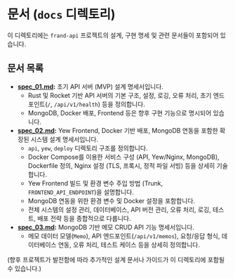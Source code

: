 # 문서 (`docs` 디렉토리)

이 디렉토리에는 `frand-api` 프로젝트의 설계, 구현 명세 및 관련 문서들이 포함되어 있습니다.

## 문서 목록

*   **[spec_01.md](./spec_01.md):** 초기 API 서버 (MVP) 설계 명세서입니다.
    *   Rust 및 Rocket 기반 API 서버의 기본 구조, 설정, 로깅, 오류 처리, 초기 엔드포인트(`/`, `/api/v1/health`) 등을 정의합니다.
    *   MongoDB, Docker 배포, Frontend 등은 향후 구현 기능으로 명시되어 있습니다.
*   **[spec_02.md](./spec_02.md):** Yew Frontend, Docker 기반 배포, MongoDB 연동을 포함한 확장된 시스템 설계 명세서입니다.
    *   `api`, `yew`, `deploy` 디렉토리 구조를 정의합니다.
    *   Docker Compose를 이용한 서비스 구성 (API, Yew/Nginx, MongoDB), Dockerfile 정의, Nginx 설정 (TLS, 프록시, 정적 파일 서빙) 등을 상세히 기술합니다.
    *   Yew Frontend 빌드 및 환경 변수 주입 방법 (Trunk, `FRONTEND_API_ENDPOINT`)을 설명합니다.
    *   MongoDB 연동을 위한 환경 변수 및 Docker 설정을 포함합니다.
    *   전체 시스템의 설정 관리, 데이터베이스, API 버전 관리, 오류 처리, 로깅, 테스트, 배포 전략 등을 종합적으로 다룹니다.
*   **[spec_03.md](./spec_03.md):** MongoDB 기반 메모 CRUD API 기능 명세서입니다.
    *   메모 데이터 모델(`Memo`), API 엔드포인트(`/api/v1/memos`), 요청/응답 형식, 데이터베이스 연동, 오류 처리, 테스트 케이스 등을 상세히 정의합니다.

(향후 프로젝트가 발전함에 따라 추가적인 설계 문서나 가이드가 이 디렉토리에 포함될 수 있습니다.)
